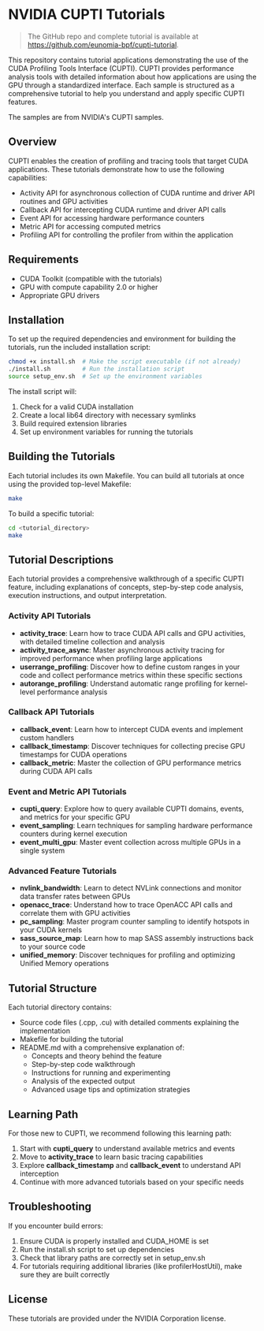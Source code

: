 # NVIDIA CUPTI Tutorials

> The GitHub repo and complete tutorial is available at <https://github.com/eunomia-bpf/cupti-tutorial>.

This repository contains tutorial applications demonstrating the use of the CUDA Profiling Tools Interface (CUPTI). CUPTI provides performance analysis tools with detailed information about how applications are using the GPU through a standardized interface. Each sample is structured as a comprehensive tutorial to help you understand and apply specific CUPTI features.

The samples are from NVIDIA's CUPTI samples.

## Overview

CUPTI enables the creation of profiling and tracing tools that target CUDA applications. These tutorials demonstrate how to use the following capabilities:
- Activity API for asynchronous collection of CUDA runtime and driver API routines and GPU activities
- Callback API for intercepting CUDA runtime and driver API calls
- Event API for accessing hardware performance counters
- Metric API for accessing computed metrics
- Profiling API for controlling the profiler from within the application

## Requirements

- CUDA Toolkit (compatible with the tutorials)
- GPU with compute capability 2.0 or higher
- Appropriate GPU drivers

## Installation

To set up the required dependencies and environment for building the tutorials, run the included installation script:

```bash
chmod +x install.sh  # Make the script executable (if not already)
./install.sh         # Run the installation script
source setup_env.sh  # Set up the environment variables
```

The install script will:
1. Check for a valid CUDA installation
2. Create a local lib64 directory with necessary symlinks
3. Build required extension libraries
4. Set up environment variables for running the tutorials

## Building the Tutorials

Each tutorial includes its own Makefile. You can build all tutorials at once using the provided top-level Makefile:

```bash
make
```

To build a specific tutorial:

```bash
cd <tutorial_directory>
make
```

## Tutorial Descriptions

Each tutorial provides a comprehensive walkthrough of a specific CUPTI feature, including explanations of concepts, step-by-step code analysis, execution instructions, and output interpretation.

### Activity API Tutorials
- **activity_trace**: Learn how to trace CUDA API calls and GPU activities, with detailed timeline collection and analysis
- **activity_trace_async**: Master asynchronous activity tracing for improved performance when profiling large applications
- **userrange_profiling**: Discover how to define custom ranges in your code and collect performance metrics within these specific sections
- **autorange_profiling**: Understand automatic range profiling for kernel-level performance analysis

### Callback API Tutorials
- **callback_event**: Learn how to intercept CUDA events and implement custom handlers
- **callback_timestamp**: Discover techniques for collecting precise GPU timestamps for CUDA operations
- **callback_metric**: Master the collection of GPU performance metrics during CUDA API calls

### Event and Metric API Tutorials
- **cupti_query**: Explore how to query available CUPTI domains, events, and metrics for your specific GPU
- **event_sampling**: Learn techniques for sampling hardware performance counters during kernel execution
- **event_multi_gpu**: Master event collection across multiple GPUs in a single system

### Advanced Feature Tutorials
- **nvlink_bandwidth**: Learn to detect NVLink connections and monitor data transfer rates between GPUs
- **openacc_trace**: Understand how to trace OpenACC API calls and correlate them with GPU activities
- **pc_sampling**: Master program counter sampling to identify hotspots in your CUDA kernels
- **sass_source_map**: Learn how to map SASS assembly instructions back to your source code
- **unified_memory**: Discover techniques for profiling and optimizing Unified Memory operations

## Tutorial Structure

Each tutorial directory contains:
- Source code files (.cpp, .cu) with detailed comments explaining the implementation
- Makefile for building the tutorial
- README.md with a comprehensive explanation of:
  - Concepts and theory behind the feature
  - Step-by-step code walkthrough
  - Instructions for running and experimenting
  - Analysis of the expected output
  - Advanced usage tips and optimization strategies

## Learning Path

For those new to CUPTI, we recommend following this learning path:
1. Start with **cupti_query** to understand available metrics and events
2. Move to **activity_trace** to learn basic tracing capabilities
3. Explore **callback_timestamp** and **callback_event** to understand API interception
4. Continue with more advanced tutorials based on your specific needs

## Troubleshooting

If you encounter build errors:
1. Ensure CUDA is properly installed and CUDA_HOME is set
2. Run the install.sh script to set up dependencies
3. Check that library paths are correctly set in setup_env.sh
4. For tutorials requiring additional libraries (like profilerHostUtil), make sure they are built correctly

## License

These tutorials are provided under the NVIDIA Corporation license. 